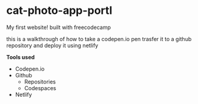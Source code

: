 # cat-photo-app-portl
My first website! built with freecodecamp

this is a walkthrough of how to take a codepen.io pen trasfer it to a github repository and deploy it using netlify

**Tools used**
* Codepen.io
* Github
    * Repositories
    * Codespaces
* Netlify